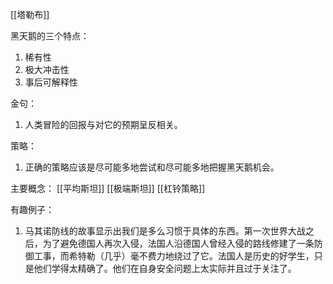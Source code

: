 
[[塔勒布]]

黑天鹅的三个特点：
1. 稀有性
2. 极大冲击性
3. 事后可解释性

金句：
1. 人类冒险的回报与对它的预期呈反相关。

策略：
1. 正确的策略应该是尽可能多地尝试和尽可能多地把握黑天鹅机会。


主要概念：
[[平均斯坦]]
[[极端斯坦]]
[[杠铃策略]]


有趣例子：
1. 马其诺防线的故事显示出我们是多么习惯于具体的东西。第一次世界大战之后，为了避免德国人再次入侵，法国人沿德国人曾经入侵的路线修建了一条防御工事，而希特勒（几乎）毫不费力地绕过了它。法国人是历史的好学生，只是他们学得太精确了。他们在自身安全问题上太实际并且过于关注了。